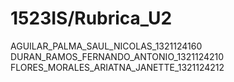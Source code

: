 # 1523IS/Rubrica_U2
AGUILAR_PALMA_SAUL_NICOLAS_1321124160
DURAN_RAMOS_FERNANDO_ANTONIO_1321124210
FLORES_MORALES_ARIATNA_JANETTE_1321124212
